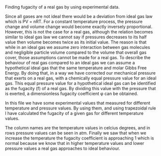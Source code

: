 Finding fugacity of a real gas by using experimental data. 

Since all gases are not ideal there would be a deviation from ideal gas law which is PV = nRT. For a constant 
temperature process, the pressure change and volume change would become exactly inversely
proportional. However, this is not the case for a real gas, although the relation becomes similar to ideal gas law
we cannot say if pressures decreases to its half value then volume becomes twice as its initial value.
The reason is that while in an ideal gas we assume zero interaction between gas molecules and negligible particle volume
compared to the volume that overall gas cover, those assumptions cannot be made for a real gas. To describe the behaviour of real 
gas compared to an ideal gas we can assume a hypothetical ideal gas that the same temperature and molar Gibbs Free Energy. By doing
that, in a way we have corrected our mechanical pressure that exerts on a real gas, with a chemically equal pressure value for an ideal gas.
This equal pressure value for a hypothetical ideal gas can be identified as the fugacity (f) of a real gas. By dividing this value with the
pressure that is exerted, a dimensionless fugacity coefficient φ can be obtained.


In this file we have some experimental values that measured for different temperature and pressure values. By using them, and using trapezoidal rule
I have calculated the fugacity of a given gas for different temperature values.

The column names are the temperature values in celcius degrees, and in rows pressure values can be seen in atm. Finally we saw that when we increase 
the temperature the fugacity coefficient is approaching 1 which is normal because we know that in higher temperature values and lower pressure values 
a real gas approaches to ideal behaviour.

